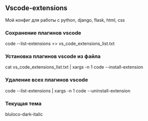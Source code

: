 ## Vscode-extensions

Мой конфиг для работы с python, django, flask, html, css

### Сохранение плагинов vscode

code --list-extensions >> vs_code_extensions_list.txt

### Установка плагинов vscode из файла

cat vs_code_extensions_list.txt | xargs -n 1 code --install-extension

### Удаление всех плагинов vscode

code --list-extensions | xargs -n 1 code --uninstall-extension

### Текущая тема

bluloco-dark-italic
